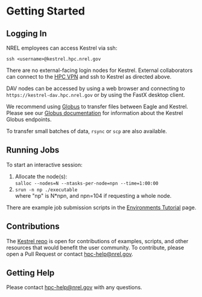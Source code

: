 # Getting Started

## Logging In

NREL employees can access Kestrel via ssh:
```
ssh <username>@kestrel.hpc.nrel.gov
```

There are no external-facing login nodes for Kestrel. External collaborators can connect to the [HPC VPN](https://www.nrel.gov/hpc/vpn-connection.html) and ssh to Kestrel as directed above. 

DAV nodes can be accessed by using a web browser and connecting to ```https://kestrel-dav.hpc.nrel.gov``` or by using the FastX desktop client. 


We recommend using [Globus](../../Managing_Data/Transferring_Files/globus.md) to transfer files between Eagle and Kestrel. Please see our [Globus documentation](../../Managing_Data/Transferring_Files/globus.md) for information about the Kestrel Globus endpoints. 

To transfer small batches of data, `rsync` or `scp` are also available. 

## Running Jobs

To start an interactive session:

1. Allocate the node(s):<br>
    ```salloc --nodes=N --ntasks-per-node=npn --time=1:00:00 ```
1. ```srun -n np ./executable``` <br>
where "np" is N*npn, and npn=104 if requesting a whole node. 


There are example job submission scripts in the [Environments Tutorial](../../../Friendly_User/Environments/tutorial.md) page. 

## Contributions
The [Kestrel repo](https://github.com/NREL/HPC/tree/master/kestrel) is open for contributions of examples, scripts, and other resources that would benefit the user community. To contribute, please open a Pull Request or contact [hpc-help@nrel.gov](mailto:hpc-help@nrel.gov). 

## Getting Help
Please contact [hpc-help@nrel.gov](mailto:hpc-help@nrel.gov) with any questions. 
